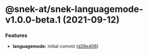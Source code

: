 # @snek-at/snek-languagemode-v1.0.0-beta.1 (2021-09-12)


### Features

* **languagemode:** initial commit ([d28e406](https://github.com/snek-at/snek-tools/commit/d28e406d7880f912700c10e07f4009e984655877))
